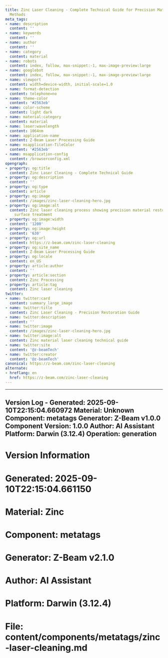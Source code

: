 ```yaml
---
title: Zinc Laser Cleaning - Complete Technical Guide for Precision Material Restoration
  Methods
meta_tags:
- name: description
  content: ''
- name: keywords
  content: ''
- name: author
  content: ''
- name: category
  content: material
- name: robots
  content: index, follow, max-snippet:-1, max-image-preview:large
- name: googlebot
  content: index, follow, max-snippet:-1, max-image-preview:large
- name: viewport
  content: width=device-width, initial-scale=1.0
- name: format-detection
  content: telephone=no
- name: theme-color
  content: '#2563eb'
- name: color-scheme
  content: light dark
- name: material:category
  content: material
- name: laser:wavelength
  content: 1064nm
- name: application-name
  content: Z-Beam Laser Processing Guide
- name: msapplication-TileColor
  content: '#2563eb'
- name: msapplication-config
  content: /browserconfig.xml
opengraph:
- property: og:title
  content: Zinc Laser Cleaning - Complete Technical Guide
- property: og:description
  content: ''
- property: og:type
  content: article
- property: og:image
  content: /images/zinc-laser-cleaning-hero.jpg
- property: og:image:alt
  content: Zinc laser cleaning process showing precision material restoration and
    surface treatment
- property: og:image:width
  content: '1200'
- property: og:image:height
  content: '630'
- property: og:url
  content: https://z-beam.com/zinc-laser-cleaning
- property: og:site_name
  content: Z-Beam Laser Processing Guide
- property: og:locale
  content: en_US
- property: article:author
  content: ''
- property: article:section
  content: Zinc Processing
- property: article:tag
  content: Zinc laser cleaning
twitter:
- name: twitter:card
  content: summary_large_image
- name: twitter:title
  content: Zinc Laser Cleaning - Precision Restoration Guide
- name: twitter:description
  content: ''
- name: twitter:image
  content: /images/zinc-laser-cleaning-hero.jpg
- name: twitter:image:alt
  content: Zinc material laser cleaning technical guide
- name: twitter:site
  content: '@z-beamTech'
- name: twitter:creator
  content: '@z-beamTech'
canonical: https://z-beam.com/zinc-laser-cleaning
alternate:
- hreflang: en
  href: https://z-beam.com/zinc-laser-cleaning
---
```


---
Version Log - Generated: 2025-09-10T22:15:04.660972
Material: Unknown
Component: metatags
Generator: Z-Beam v1.0.0
Component Version: 1.0.0
Author: AI Assistant
Platform: Darwin (3.12.4)
Operation: generation
---

# Version Information
# Generated: 2025-09-10T22:15:04.661150
# Material: Zinc
# Component: metatags
# Generator: Z-Beam v2.1.0
# Author: AI Assistant
# Platform: Darwin (3.12.4)
# File: content/components/metatags/zinc-laser-cleaning.md